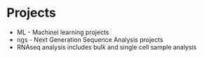 # Projects
* ML - Machinel learning projects
* ngs - Next Generation Sequence Analysis projects
* RNAseq analysis includes bulk and single cell sample analysis
